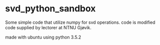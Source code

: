 # svd_python_sandbox
Some simple code that utilize numpy for svd operations. code is modified code supplied by lectorer at NTNU Gjøvik.

made with ubuntu using python 3.5.2
